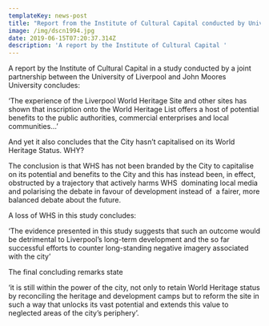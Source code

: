 ```yaml
---
templateKey: news-post
title: "Report from the Institute of Cultural Capital conducted by University of Liverpool and John Moores University.\_"
image: /img/dscn1994.jpg
date: 2019-06-15T07:20:37.314Z
description: 'A report by the Institute of Cultural Capital '
---
```

A report by the Institute of Cultural Capital in a study conducted by a joint partnership between the University of Liverpool and John Moores University concludes:

‘The experience of the Liverpool World Heritage Site and other sites has shown that inscription onto the World Heritage List offers a host of potential benefits to the public authorities, commercial enterprises and local communities…’ 

And yet it also concludes that the City hasn’t capitalised on its World Heritage Status. WHY?

The conclusion is that WHS has not been branded by the City to capitalise on its potential and benefits to the City and this has instead been, in effect, obstructed by a trajectory that actively harms WHS  dominating local media and polarising the debate in favour of development instead of  a fairer, more balanced debate about the future. 

A loss of WHS in this study concludes: 

‘The evidence presented in this study suggests that such an outcome would be detrimental to Liverpool’s long-term development and the so far successful efforts to counter long-standing negative imagery associated with the city’

The final concluding remarks state 

‘it is still within the power of the city, not only to retain World Heritage status by reconciling the heritage and development camps but to reform the site in such a way that unlocks its vast potential and extends this value to neglected areas of the city’s periphery’.
